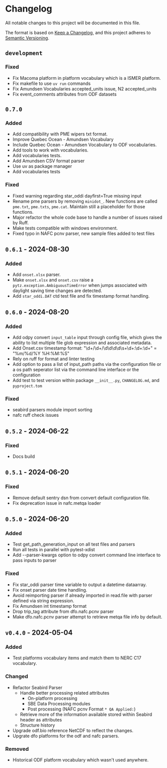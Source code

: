 # Changelog

All notable changes to this project will be documented in this file.

The format is based on [Keep a Changelog](https://keepachangelog.com/en/1.1.0/),
and this project adheres to [Semantic Versioning](https://semver.org/spec/v2.0.0.html).

## `development`

### Fixed

- Fix Macoma platform in platform vocabulary which is a ISMER platform.
- Fix makefile to use `uv run` commands
- Fix Amundsen Vocabularies accepted_units issue, N2 accepted_units
- Fix event_comments attributes from ODF datasets

## `0.7.0`

### Added

- Add compatibility with PME wipers txt format.
- Improve Quebec Ocean - Amundsen Vocabulary
- Include Quebec Ocean - Amundsen Vocabulary to ODF vocabularies.
- Add tools to work with vocabularies.
- Add vocabularies tests.
- Add Amundsen CSV format parser
- Use uv as package manager
- Add vocabularies tests

### Fixed

- Fixed warning regarding star_oddi dayfirst=True missing input
- Rename pme parsers by removing `minidot_`. New functions are called `pme.txt`,
  `pme.txts`, `pme.cat`. Maintain still a placeholder for those functions.
- Major refactor the whole code base to handle a number of issues raised by Ruff.
- Make tests compatible with windows environment.
- Fixed typo in NAFC pcnv parser, new sample files added to test files

## `0.6.1` - 2024-08-30

### Added

- Add `onset.xlsx` parser.
- Make `onset.xlsx` and `onset.csv` raise a `pytz.exception.AmbiguousTimeError`
  when jumps associated with daylight saving time changes are detected.
- Add `star_oddi.DAT` ctd test file and fix timestamp format handling.

## `0.6.0` - 2024-08-20

### Added

- Add odpy convert `input_table` input through config file, which gives the
  ability to list multiple file glob expression and associated metadata.
- Add Onset.csv timestamp format: "\d+\/\d+\/\d\d\d\d\s+\d+\:\d+\:\d+" = "%m/%d/%Y %H:%M:%S"
- Rely on ruff for format and linter testing
- Add option to pass a list of input_path paths via the configuration file or a
  os path seperator list via the command line interface or the configuration
- Add test to test version within package `__init__.py`, `CHANGELOG.md`, and `pyproject.tom`

### Fixed

- seabird parsers module import sorting
- nafc ruff check issues

## `0.5.2` - 2024-06-22

### Fixed

- Docs build

## `0.5.1` - 2024-06-20

### Fixed

- Remove default sentry dsn from convert default configuration file.
- Fix deprecation issue in nafc.metqa loader

## `0.5.0` - 2024-06-20

### Added

- Test get_path_generation_input on all test files and parsers
- Run all tests in parallel with pytest-xdist
- Add --parser-kwargs option to odpy convert command line interface to pass
  inputs to parser

### Fixed

- Fix star_oddi parser time variable to output a datetime dataarray.
- Fix onset parser date time handling.
- Avoid reimporting parser if already imported in read.file with parser
  defined via string expression.
- Fix Amundsen int timestamp format
- Drop trip_tag attribute from dfo.nafc.pcnv parser
- Make dfo.nafc.pcnv parser attempt to retrieve metqa file info by default.

## `v0.4.0` - 2024-05-04

### Added

- Test platforms vocabulary items and match them to NERC C17 vocabulary.

### Changed

- Refactor Seabird Parser
  - Handle better processing related attributes
    - On-platform processing
    - SBE Data Processing modules
    - Post processing (NAFC pcnv Format `* QA Applied:`)
  - Retrieve more of the information available stored within Seabird header as attributes
  - Structure history
- Upgrade odf.bio reference NetCDF to reflect the changes.
- Upgrate dfo platforms for the odf and nafc parsers.

### Removed

- Historical ODF platform vocabulary which wasn't used anywhere.
